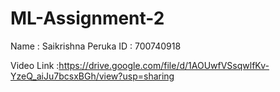 # ML-Assignment-2

Name : Saikrishna Peruka
ID : 700740918

Video Link :https://drive.google.com/file/d/1AOUwfVSsqwlfKv-YzeQ_aiJu7bcsxBGh/view?usp=sharing
